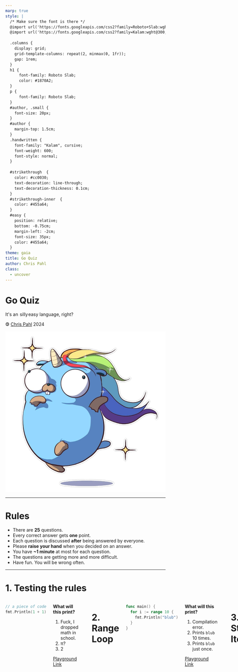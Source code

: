 ```yaml
---
marp: true
style: |
  /* Make sure the font is there */
  @import url('https://fonts.googleapis.com/css2?family=Roboto+Slab:wght@100..900&display=swap');
  @import url('https://fonts.googleapis.com/css2?family=Kalam:wght@300;400;700&display=swap');

  .columns {
    display: grid;
    grid-template-columns: repeat(2, minmax(0, 1fr));
    gap: 1rem;
  }
  h1 {
      font-family: Roboto Slab;
      color: #1870A2;
  }
  p {
      font-family: Roboto Slab;
  }
  #author, .small {
    font-size: 20px;
  }
  #author {
    margin-top: 1.5cm;
  }
  .handwritten {
    font-family: "Kalam", cursive;
    font-weight: 600;
    font-style: normal;
  }

  #strikethrough  {
    color: #cc0030;
    text-decoration: line-through;
    text-decoration-thickness: 0.1cm;
  }
  #strikethrough-inner  {
    color: #455a64;
  }
  #easy {
    position: relative;
    bottom: -0.75cm;
    margin-left: -2cm;
    font-size: 35px;
    color: #455a64;
  }
theme: gaia
title: Go Quiz
author: Chris Pahl
class:
  - uncover
---
```


<link rel="icon" type="image/x-icon" href="./favicon.ico">

<!-- _class: lead -->

# Go Quiz

It's an <span id="strikethrough"><span id="strikethrough-inner">&hairsp;silly&hairsp;</span></span><span id="easy" class="handwritten">easy</span> language, right?

<p id="author">🄯 <a href="https://sahib.github.io">Chris Pahl</a> 2024</p>

![bg right width:600px](./images/gopher.png)

<!--
Let's explore some dark corners of our favorite language (or language that will become the favorite).
Don't worry, it will be challenging at times and I don't think you can answer all of them without looking things up - at least I couldn't.
The questions will also get harder one by one. Many questions are not entirely go specific and other languages probably act weirdly too here.

We'll do this as a proper quiz, so in the end there will be a winner!
-->

----

<!-- paginate: true --->

# Rules

* There are **25** questions.
* Every correct answer gets **one** point.
* Each question is discussed **after** being answered by everyone.
* Please **raise your hand** when you decided on an answer.
* You have **~1 minute** at most for each question.
* The questions are getting more and more difficult.
* Have fun. You will be wrong often.

<!---
Take a guess how often you will be right.
-->

----

# 1. Testing the rules

<div class="columns">
<div>

```go
// a piece of code
fmt.Println(1 + 1)
```

</div>
<div>

**What will this print?**

1. Fuck, I dropped math in school.
2. π?
3. 2

<!--
The answer is surprisingly two.
Everyone who guessed it right gets one point.
-->

[Playground Link](https://go.dev/play/p/QFEMFhCYc9h)

</div>

----

# 2. Range Loop

<div class="columns">
<div>

```go
func main() {
  for i := range 10 {
    fmt.Println("blub")
  }
}
```

</div>
<div>

**What will this print?**

1. Compilation error.
2. Prints `blub` 10 times.
3. Prints `blub` just once.

<!--
Trick question.

The range syntax is valid since Go 1.22, but I did not use `i` so it fails to compile in any case.
-->

[Playground Link](<https://go.dev/play/p/k4GTgoil2V-?v=goprev>)

</div>

----

# 3. String Iteration

<div class="columns">
<div>

```go
func main() {
  s := "🙀"
  fmt.Println("LEN", len(s))
  for i, c := range s {
    fmt.Println(i, string(c))
  }
}
```

</div>
<div>

**What will this print?**

1. `LEN 1` and one run of the loop.
2. `LEN 3` and each byte of s.
3. `LEN 4` and one run of the loop.

[Playground Link](<https://go.dev/play/p/xSebkXAzRHY?v=goprev>)

<!-- Answer 3. Strings store bytes and len reports the number of bytes.
But when iterating over a string it iterates over runes, i.e. c is of type rune.
Each rune is a unicode codepoint.
-->

</div>

----

# 4. Trimpoline

<div class="columns">
<div>

```go
func main() {
  fmt.Println(
    strings.TrimRight("oxoxo", "xo"),
  )
}
```

</div>
<div>

**What will this print?**

1. `o`
2. `""` (empty string)
3. `oxo`

[Playground Link](<https://go.dev/play/p/9NIfYqRbHf4>)

<!--

Empty string (2). The `xo` set just trims every x or o character it finds.
It often gets confused with TrimSuffix.

-->

</div>

----

# 5. Integer overflows

<div class="columns">
<div>

```go
func main() {
  var x uint32 = (1 << 31)
  fmt.Println(x*2, int32(x)*2)
}
```

</div>
<div>

**What will this print?**

1. `0 -1`
2. `0 0`
3. `1 1`

[Playground Link](<https://go.dev/play/p/Z4L8b5YZstK>)

<!--
Answer 2: When uint32 overflows it starts at 0 again.
For int32 it's harder to visualize, but imagine it as (-2**31 + 2**31)
-->

</div>

-----

# 6. Floating point

<div class="columns">
<div>

```go
func main() {
  var x, y float64 = 1, 0
  fmt.Println(x / y)
}
```

</div>
<div>

**What will this print?**

1. It panics.
2. `NaN`
3. `+Inf`

[Playground Link](<https://go.dev/play/p/qWLUFc-8rnE?v=goprev>)

<!--
Answer 3: Dividing through 0 only panics for integers.
For floats it yields +Inf (For -1/0 it would be -Inf)

Different to python by the way!
-->

</div>

----

# 7. Map Iteration Order

<div class="columns">
<div>

```go
m := map[string]int{
  "a": 3,
  "b": 2,
  "c": 1,
}
s := ""
for k := range m {
  s += k
}
fmt.Println(s)
```

</div>
<div>

**What will this print?**

1. `abc`
2. It's random.
3. `cba`

[Playground Link](<https://go.dev/play/p/iJiE4T4nWD9?v=goprev>)

<!--
It's random. Maps do not guarantee a valid iteration order.
You would need to use a btree if you need that.
-->

</div>

----

# 8. Map Deletion during Iteration

<div class="columns">
<div>

```go
m := map[string]int{
  "a": 3,
  "b": 2,
  "c": 1,
}
count := 0
for k := range m {
  delete(m, k)
  count++
}
fmt.Println(count)
```

</div>
<div>

**What will this print?**

1. Always 3.
2. Always 1.
3. It's random.

[Playground Link](<https://go.dev/play/p/K5gHwse7xgl?v=goprev>)

<!--
Answer 1.

Deletion during iteration is safe in Go. That's because delete() does not free space up immediately
but rather sets a flag that this values can be cleaned up later.
-->

</div>

----

# 9. Map Insertion during Iteration

<div class="columns">
<div>

```go
m := map[string]int{
  "a": 3,
  "b": 2,
  "c": 1,
}
count := 0
for _, v := range m {
  m[fmt.Sprint(v)] = v
  count++
}
fmt.Println(count)
```

</div>
<div>

**What will this print?**

1. It's random.
2. Always 3.
3. Always 6.

[Playground Link](<https://go.dev/play/p/kEHrf5Glk9D>)

<!--
In contrast to deletion, insertion is not safe during iteration.
The number of loops therefore vary between 3 and 6.
</div>
-->

----

# 10. The `any` key

<div class="columns">
<div>

```go
type A int
type B int

func main() {
  m := map[any]string{A(1): "hello!"}
  fmt.Println(m[1])
  fmt.Println(m[A(1)])
  fmt.Println(m[B(1)])
}
```

</div>
<div>

**What will this print?**

1. Three times `hello!`
2. Just the middle one works.
3. First and second works.

[Playground Link](<https://go.dev/play/p/CIMC48o1dfc>)

<!---
Just the middle one works. In an any map, the type is important and part of the value.
-->

</div>

----

# 11. What are interfaces?

<div class="columns">
<div>

```go
func nope() any {
  var x *int = nil
  return x
}

func main() {
  fmt.Println(nope() == nil)
}
```

</div>
<div>

**What will this print?**

1. `true`
2. `false`
3. Depends on Go version.

[Playground Link](<https://go.dev/play/p/t5etHZSamnC>)

<!--
false - a variable of type any (or some other interface type) is like a Pointer
to another variables. Since that pointer is not nil by itself it prints false.
</div>
-->

----

# 12. Oh no, not again math

<div class="columns">
<div>

```go
var x, y int
if 1 + 1 == 2 {
  x := 3
  y = x * x
} else {
  x := 5
  y = x + x
}
fmt.Println(x, y)
```

</div>
<div>

**What will this print?**

1. `5 10`
2. `0 9`
3. `3 9`

<!--
Answer 2. The trick is just variable shadowing. x is re-defined in the if body.
-->

[Playground Link](<https://go.dev/play/p/CQXCFqb49_s>)

</div>

----

# 13. Embedding

<div class="columns">
<div>

```go
type A struct{}
func (a *A) M() { fmt.Println("A") }
type B struct{}
func (b *B) M() { fmt.Println("B") }

type C struct {
  *A
  B
}

func main() {
  var c C
  c.M()
}
```

</div>
<div>

**What will this print?**

1. Compilation error
2. Runtime error (`ambiguous selector c.M`)
3. `A`
4. `B`

[Playground Link](<https://go.dev/play/p/ZnaH5wRMBXQ>)

</div>

<!--
It's number 1. The compiler can't decided which method to call. (`ambiguous selector c.M`)
-->

----

# 14. Slice a `nil`

<div class="columns">
<div>

```go
func main() {
  var s1 []int
  s2 := []int{}
  fmt.Println(s1 == nil, s2 == nil)
}
```

</div>
<div>

**What will this print?**

1. `true false`
2. `false true`
3. `true true`

[Playground Link](<https://go.dev/play/p/Tdv5Kar6egO>)

<!--
Number one again. A nil slice is slightly different than an empty slice.
Always check with len() to see if it's empty.

Sometimes annoying with json, where it prints null nstead of [].
-->

</div>

----

# 15. Slice Confusion

<div class="columns">
<div>

```go
func main() {
  s1 := []int{1, 2, 3}
  s2 := s1[2:3:3]
  s2[0] = 4
  s3 := append(s2, 5)
  fmt.Println(s1, s2, s3)
}
```

</div>
<div>

**What will this print?**

1. Compilation error
2. Panic!
3. `[1 2 4] [4] [4 5]`
3. `[1 2 3] [4] [4 5]`

[Playground Link](<https://go.dev/play/p/9IwSS89I62O>)

<!--
Slices share the same underlying memory. Therefore the change to s2 will also show to the other ones.
The syntax with the two colons is the cap syntax. It can be used to re-cap a slice.
-->

</div>

----

# 16. Yoda

<div class="columns">
<div>

```go
const (
  A = iota * 3
  B
  C = 1 << iota
)

const (
  D = iota * iota
)

func main() {
  fmt.Println(A, B, C, D)
}
```

</div>
<div>

**What will this print?**

1. `0 3 4 0`
2. `0 3 4 9`
3. `3 6 8 16`

[Playground Link](https://go.dev/play/p/lZgDq8qczrm)

<!--
iota works only inside const blocks. It always starts with zero. When a constant does not have an explicit calculation attached to it,
then the previous one is continued (as for B). It starts with zero for each const block anew.
-->

</div>

----

# 17. Loop Variables

<div class="columns">
<div>

```go
func main() {
  s := []*int{}
  for idx := 0; idx < 3; idx++ {
    s = append(s, &idx)
  }
  for _, v := range s {
    fmt.Println(*v+1)
  }
}
```

</div>
<div>

**What will this print?**

1. Depends on the Go version.
2. `1 2 3`
3. `4 4 4`

[Playground Link](<https://go.dev/play/p/FxWEikc7qWs>)

<!--
Before 1.22 the loop variable was captured.
Now, a new loop variable is created, which it works as expected.
-->

</div>

----

# 18. Modulo

<div class="columns">
<div>

```go
func main() {
  // Try that in python ;-)
  fmt.Println(+2 % +3)
  fmt.Println(+2 % -3)
  fmt.Println(-2 % +3)
  fmt.Println(-2 % -3)
}
```

</div>
<div>

**What will this print?**

1. `2 -1  1 -2`
2. `2  2 -2 -2`
3. `2 -2  2 -2`

[Playground Link](<https://go.dev/play/p/Io6A4kMt38F>)

<!--
It's complicated and each language has their own definition.
Please read it up here: https://torstencurdt.com/tech/posts/modulo-of-negative-numbers/

For Go, it's Answer 2.
-->

</div>

----

# 19. `defer` Order

<div class="columns">
<div>

```go
func f(x int) int {
  fmt.Printf("f(%d)\n", x)
  return x 
}
func g(x int) int {
  fmt.Printf("g(%d)\n", x)
  return x 
}
func main() {
  defer g(f(1))
  defer f(2)
  defer g(3)
}
```

</div>
<div>

**What will this print?**

1. `g(3) f(2) f(1) g(1)`
2. `f(1) g(1) f(2) g(3)`
3. `f(1) g(3) f(2) g(1)`

[Playground Link](<https://go.dev/play/p/b8KFSLEwqMR>)

<!--
The f(1) is called immediately. Otherwise defer calls are stacked. They are executed in reverse order then - last in, first out.
-->

</div>

----

# 20. Receiver / Deceiver

<div class="columns">
<div>

```go
type A int
func (a *A) M() { *a = 3 }

type B int
func (b B) M() { b = 5 }

func main() {
  a, b := A(0), B(0)
  a.M()
  b.M()
  fmt.Println(a, b)
}
```

</div>
<div>

**What will this print?**

1. Compilation error
2. `0 5`
3. `3 0`
4. `3 5`

[Playground Link](<https://go.dev/play/p/eWm7jaU_mek>)

<!--
Answer 3 (3 0)

The method B.M() has a value receiver. Therefore the change is not carried out and gets lost after the execution is done.
A.M() has a pointer receiver which is automatically picked. The values survives therefore.
-->

</div>

----

# 21. Bare select

<div class="columns">
<div>

```go
func main() {
  select {}
}
```

</div>
<div>

**What will happen?**

1. Compilation error
2. The program will block forever.
3. The program immediately panics.

[Playground Link](<https://go.dev/play/p/P8xdJOH_USj>)

<!--
Answer 3.
select{} simply blocks forever without busy polling. Since it's a single go routine we panic because and deadlock is detected.
-->

</div>

----

# 22. Closed Channels

<div class="columns">
<div>

```go
func main() {
  ch := make(chan int)
  close(ch)
  for {
    select {
    case <-ch:
      fmt.Println("new item")
    }
  }
}
```

</div>
<div>

**What will happen?**

1. The program will print `new item` very fast infinitely.
2. The program will panic due to a deadlock.
3. The program will block forever.

[Playground Link](<https://go.dev/play/p/FOYaetjwCfv>)

<!--
A closed channel always returns the zero value in a select (and also when doing `v, ok := <-ch`).
Therefore the program loops forever.
-->

</div>

----

# 23. Coco Channel

<div class="columns">
<div>

```go
func f(ch chan<- int) {
  for idx := 0; idx < 10; idx++ {
    ch <- idx
  }
}
func main() {
  ch := make(chan int, 5)
  go f(ch)
  for idx := 0; idx < 5; idx++ {
    fmt.Println(<-ch)
  }
  close(ch)
  time.Sleep(time.Second)
}
```

</div>
<div>

**What will happen?**

1. The program will panic.
2. The behavior is undefined.
3. It will print the numbers 0-5 then exit.

[Playground Link](<https://go.dev/play/p/lGpi31pWsjB>)

<!--
We put 10 items into `ch` (a buffered channel with 5 items) in a separate go routine.
In the main routine we pull 7 items out of it and then close the channel.
Since we might close the channel before the write is finished, we  might panic.
But not always since this is a race condition. Therefore answer 2.
-->

</div>

----

# 24. GO(TO)?

<div class="columns">
<div>

```go
outer:
  for x := 0; x < 2; x++ {
  inner:
    for y := 0; y < 2; y++ {
      if y == 0 { continue inner }
      fmt.Println("PRINT!", x, y)
    }
    if x == 1 { break outer }
  }
  ```

</div>
<div>

**How many lines will this program print?**

1. One.
2. Two.
3. Four.

[Playground Link](https://go.dev/play/p/5tcKR0qqQsj>)

<!--
A label can be assigned to a for, select or switch so that we either continue with that loop or break from it.
This can be useful to break out of nested loops. Continuing in nested loops is seldomly used and a bit weird.

Here we skip the first inner loop run if y == 0, thus only the second is printed (y = 1). For the outer loops
we break out of it when x = 1 - that's the termination condition anyways so nothing changes and we print twice.
-->

</div>

----

# 25. Memory Mischief

<div class="columns">
<div>

```go
func dummyMessage() string {
  return strings.Repeat("hello", 1000)
}

func main() {
  messages := []string{}
  for idx := 0; idx < 10; idx++ {
    message := dummyMessage()
    messages = append(messages, message[:5])
  }

  runtime.GC()
  // >>>> HERE <<<<
  fmt.Println(messages)
}
```

</div>
<div>

**How many bytes are still allocated at `HERE` by `main()`?**

1. 50184 Bytes
2. 234 Bytes
3. 734 Bytes

[Playground Link](<https://go.dev/play/p/pxlLVUvmIlf>)

<!--
If you listened to my performance talk,
you might know :-)

A slice has 24 Bytes overhead + contents.
A string has 16 Bytes overhead + contents.

One string consists of 1000 5-character words (hello).
Each of those strings have ()(1000 * 5) + 16) bytes.
10 of those strings are created, and even though they are sub-sliced
we do store the full array behind that string, so it's 10 times.
Since we store it in slice we have 24 bytes more.

((1000 * 5) + 16) * 10 + 24 = 50184
-->

</div>

----

<!-- _class: lead -->

![bg right width:600px](./images/zombiegopher.png)

That's all I have.
Hope you had fun.

<p class="small handwritten">Now go brag with your score!</p>
